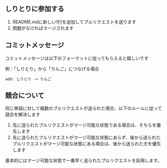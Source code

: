 ## しりとりに参加する

1. README.mdに新しい1行を追加してプルリクエストを送ります
2. 問題がなければマージされます

## コミットメッセージ
コミットメッセージは以下のフォーマットに従ってもらえると嬉しいです


例：「しりとり」から「りんご」につなげる場合

```
add: しりとり -> りんご
```

## 競合について
同じ単語に対して複数のプルリクエストが送られた場合、以下のルールに従って競合を解決します

1. 先に送られたプルリクエストがマージ可能な状態である場合は、そちらを優先します
2. 先に送られたプルリクエストがマージ可能な状態にあらず、後から送られたプルリクエストがマージ可能な状態にある場合は、後から送られた方を優先します

基本的にはマージ可能な状態で一番早く送られたプルリクエストを採用します。
